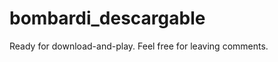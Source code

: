 bombardi_descargable
====================

Ready for download-and-play. Feel free for leaving comments.
